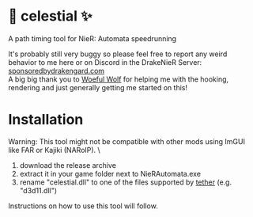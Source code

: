 # 🌌 celestial ✨
A path timing tool for NieR: Automata speedrunning

It's probably still very buggy so please feel free to report any weird behavior to me here or on Discord in the DrakeNieR Server: [sponsoredbydrakengard.com](https://sponsoredbydrakengard.com) \
A big big thank you to [Woeful Wolf](https://github.com/WoefulWolf/) for helping me with the hooking, rendering and just generally getting me started on this!

# Installation
Warning: This tool might not be compatible with other mods using ImGUI like FAR or Kajiki (NARoIP). \
1. download the release archive
2. extract it in your game folder next to NieRAutomata.exe
3. rename "celestial.dll" to one of the files supported by [tether](https://github.com/WoefulWolf/tether/) (e.g. "d3d11.dll")

Instructions on how to use this tool will follow.
